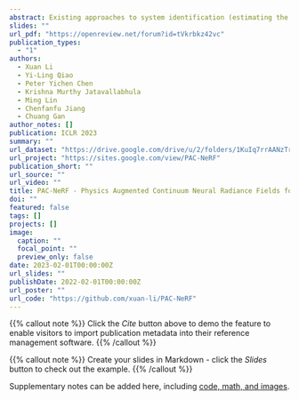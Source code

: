 ```yaml
---
abstract: Existing approaches to system identification (estimating the physical parameters of an object) from videos assume known object geometries. This precludes their applicability in a vast majority of scenes where object geometries are complex or unknown. In this work, we aim to identify parameters characterizing a physical system from a set of multi-view videos without any assumption on object geometry or topology. To this end, we propose "Physics Augmented Continuum Neural Radiance Fields" (PAC-NeRF), to estimate both the unknown geometry and physical parameters of highly dynamic objects from multi-view videos. We design PAC-NeRF to only ever produce physically plausible states by enforcing the neural radiance field to follow the conservation laws of continuum mechanics. For this, we design a hybrid Eulerian-Lagrangian representation of the neural radiance field, i.e., we use the Eulerian grid representation for NeRF density and color fields, while advecting the neural radiance fields via Lagrangian particles. This hybrid Eulerian-Lagrangian representation seamlessly blends efficient neural rendering with the material point method (MPM) for robust differentiable physics simulation. We validate the effectiveness of our proposed framework on geometry and physical parameter estimation over a vast range of materials, including elastic bodies, plasticine, sand, Newtonian and non-Newtonian fluids, and demonstrate significant performance gain on most tasks.
slides: ""
url_pdf: "https://openreview.net/forum?id=tVkrbkz42vc"
publication_types:
  - "1"
authors:
  - Xuan Li
  - Yi-Ling Qiao
  - Peter Yichen Chen
  - Krishna Murthy Jatavallabhula
  - Ming Lin
  - Chenfanfu Jiang
  - Chuang Gan
author_notes: []
publication: ICLR 2023
summary: ""
url_dataset: "https://drive.google.com/drive/u/2/folders/1KuIq7rrAANzTrj4PzYYdwEaDZVPY6lO3"
url_project: "https://sites.google.com/view/PAC-NeRF"
publication_short: ""
url_source: ""
url_video: ""
title: PAC-NeRF - Physics Augmented Continuum Neural Radiance Fields for Geometry-Agnostic System Identification
doi: ""
featured: false
tags: []
projects: []
image:
  caption: ""
  focal_point: ""
  preview_only: false
date: 2023-02-01T00:00:00Z
url_slides: ""
publishDate: 2022-02-01T00:00:00Z
url_poster: ""
url_code: "https://github.com/xuan-li/PAC-NeRF"
---
```


{{% callout note %}}
Click the *Cite* button above to demo the feature to enable visitors to import publication metadata into their reference management software.
{{% /callout %}}

{{% callout note %}}
Create your slides in Markdown - click the *Slides* button to check out the example.
{{% /callout %}}

Supplementary notes can be added here, including [code, math, and images](https://wowchemy.com/docs/writing-markdown-latex/).
